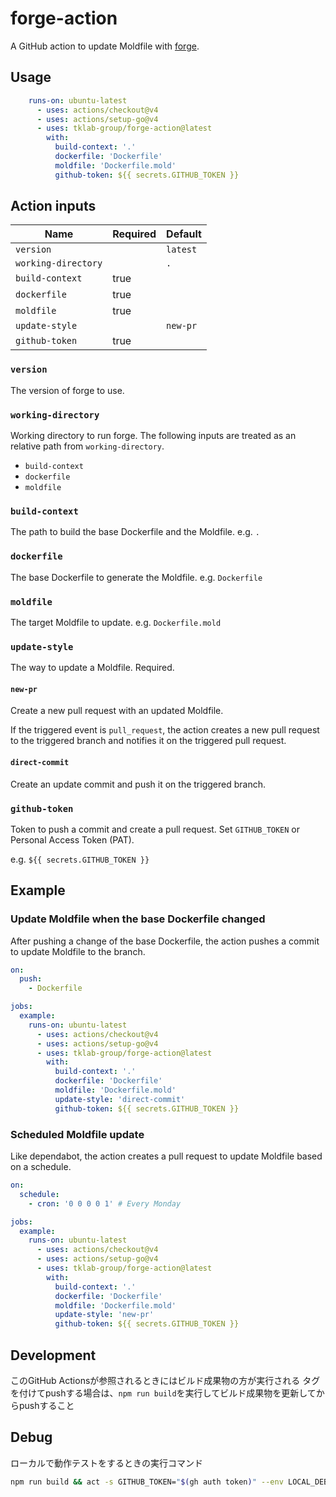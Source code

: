 # forge-action

A GitHub action to update Moldfile with [forge](https://taskfile.dev/).

## Usage

```yaml
    runs-on: ubuntu-latest
      - uses: actions/checkout@v4
      - uses: actions/setup-go@v4
      - uses: tklab-group/forge-action@latest
        with:
          build-context: '.'
          dockerfile: 'Dockerfile'
          moldfile: 'Dockerfile.mold'
          github-token: ${{ secrets.GITHUB_TOKEN }}
```

## Action inputs

| Name                | Required | Default  |
| ------------------- | -------- | -------- |
| `version`           |          | `latest` |
| `working-directory` |          | `.`      |
| `build-context`     | true     |          |
| `dockerfile`        | true     |          |
| `moldfile`          | true     |          |
| `update-style`      |          | `new-pr` |
| `github-token`      | true     |          |


### `version`

The version of forge to use.

### `working-directory`

Working directory to run forge. 
The following inputs are treated as an relative path from `working-directory`.

- `build-context`
- `dockerfile`
- `moldfile`

### `build-context`

The path to build the base Dockerfile and the Moldfile.
e.g. `.`

### `dockerfile`

The base Dockerfile to generate the Moldfile.
e.g. `Dockerfile`

### `moldfile`

The target Moldfile to update.
e.g. `Dockerfile.mold`

### `update-style`

The way to update a Moldfile. Required.

#### `new-pr`

Create a new pull request with an updated Moldfile. 

If the triggered event is `pull_request`, the action creates a new pull request to the triggered branch and notifies it on the triggered pull request.

#### `direct-commit`

Create an update commit and push it on the triggered branch.


### `github-token`

Token to push a commit and create a pull request.
Set `GITHUB_TOKEN` or Personal Access Token (PAT).

e.g. `${{ secrets.GITHUB_TOKEN }}`

## Example

### Update Moldfile when the base Dockerfile changed

After pushing a change of the base Dockerfile, the action pushes a commit to update Moldfile to the branch.

```yaml
on:
  push:
    - Dockerfile

jobs:
  example:
    runs-on: ubuntu-latest
      - uses: actions/checkout@v4
      - uses: actions/setup-go@v4
      - uses: tklab-group/forge-action@latest
        with:
          build-context: '.'
          dockerfile: 'Dockerfile'
          moldfile: 'Dockerfile.mold'
          update-style: 'direct-commit'
          github-token: ${{ secrets.GITHUB_TOKEN }}
```

### Scheduled Moldfile update

Like dependabot, the action creates a pull request to update Moldfile based on a schedule.

```yaml
on:
  schedule:
    - cron: '0 0 0 0 1' # Every Monday

jobs:
  example:
    runs-on: ubuntu-latest
      - uses: actions/checkout@v4
      - uses: actions/setup-go@v4
      - uses: tklab-group/forge-action@latest
        with:
          build-context: '.'
          dockerfile: 'Dockerfile'
          moldfile: 'Dockerfile.mold'
          update-style: 'new-pr'
          github-token: ${{ secrets.GITHUB_TOKEN }}
```

## Development

このGitHub Actionsが参照されるときにはビルド成果物の方が実行される
タグを付けてpushする場合は、`npm run build`を実行してビルド成果物を更新してからpushすること

## Debug

ローカルで動作テストをするときの実行コマンド
```bash
npm run build && act -s GITHUB_TOKEN="$(gh auth token)" --env LOCAL_DEBUG=true
```
